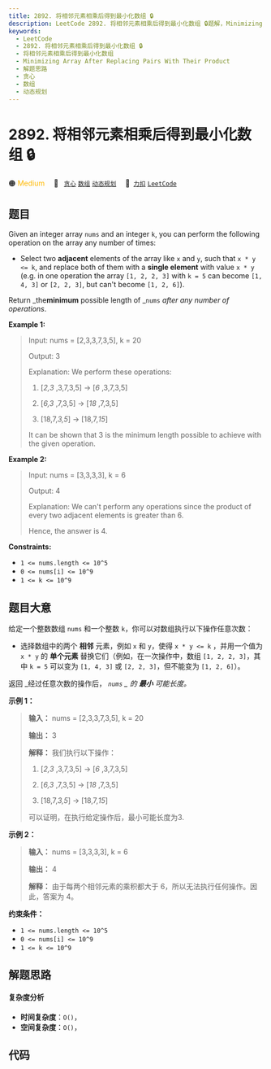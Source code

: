 ```yaml
---
title: 2892. 将相邻元素相乘后得到最小化数组 🔒
description: LeetCode 2892. 将相邻元素相乘后得到最小化数组 🔒题解，Minimizing Array After Replacing Pairs With Their Product，包含解题思路、复杂度分析以及完整的 JavaScript 代码实现。
keywords:
  - LeetCode
  - 2892. 将相邻元素相乘后得到最小化数组 🔒
  - 将相邻元素相乘后得到最小化数组
  - Minimizing Array After Replacing Pairs With Their Product
  - 解题思路
  - 贪心
  - 数组
  - 动态规划
---
```


# 2892. 将相邻元素相乘后得到最小化数组 🔒

🟠 <font color=#ffb800>Medium</font>&emsp; 🔖&ensp; [`贪心`](/tag/greedy.md) [`数组`](/tag/array.md) [`动态规划`](/tag/dynamic-programming.md)&emsp; 🔗&ensp;[`力扣`](https://leetcode.cn/problems/minimizing-array-after-replacing-pairs-with-their-product) [`LeetCode`](https://leetcode.com/problems/minimizing-array-after-replacing-pairs-with-their-product)

## 题目

Given an integer array `nums` and an integer `k`, you can perform the
following operation on the array any number of times:

  * Select two **adjacent** elements of the array like `x` and `y`, such that `x * y <= k`, and replace both of them with a **single element** with value `x * y` (e.g. in one operation the array `[1, 2, 2, 3]` with `k = 5` can become `[1, 4, 3]` or `[2, 2, 3]`, but can't become `[1, 2, 6]`).

Return _the**minimum** possible length of _`nums` _after any number of
operations_.



**Example 1:**

> Input: nums = [2,3,3,7,3,5], k = 20
> 
> Output: 3
> 
> Explanation: We perform these operations:
> 
> 1. [_2,3_ ,3,7,3,5] -> [_6_ ,3,7,3,5]
> 
> 2. [_6,3_ ,7,3,5] -> [_18_ ,7,3,5]
> 
> 3. [18,7,_3,5_] -> [18,7,_15_]
> 
> It can be shown that 3 is the minimum length possible to achieve with the given operation.

**Example 2:**

> Input: nums = [3,3,3,3], k = 6
> 
> Output: 4
> 
> Explanation: We can't perform any operations since the product of every two adjacent elements is greater than 6.
> 
> Hence, the answer is 4.



**Constraints:**

  * `1 <= nums.length <= 10^5`
  * `0 <= nums[i] <= 10^9`
  * `1 <= k <= 10^9`


## 题目大意

给定一个整数数组 `nums` 和一个整数 `k`，你可以对数组执行以下操作任意次数：

  * 选择数组中的两个 **相邻**  元素，例如 `x` 和 `y`，使得 `x * y <= k` ，并用一个值为 `x * y` 的 **单个元素**  替换它们（例如，在一次操作中，数组 `[1, 2, 2, 3]`，其中 `k = 5` 可以变为 `[1, 4, 3]` 或 `[2, 2, 3]`，但不能变为 `[1, 2, 6]`）。

返回 _经过任意次数的操作后，  _`nums` _  的 **最小** 可能长度。_



**示例 1：**

> 
> 
> 
> 
> 
> **输入：** nums = [2,3,3,7,3,5], k = 20
> 
> **输出：** 3
> 
> **解释：** 我们执行以下操作：
> 
> 1. [_2,3_ ,3,7,3,5] -> [_6_ ,3,7,3,5]
> 
> 2. [_6,3_ ,7,3,5] -> [_18_ ,7,3,5]
> 
> 3. [18,7,_3,5_] -> [18,7,_15_]
> 
> 可以证明，在执行给定操作后，最小可能长度为3.

**示例 2：**

> 
> 
> 
> 
> 
> **输入：** nums = [3,3,3,3], k = 6
> 
> **输出：** 4
> 
> **解释：** 由于每两个相邻元素的乘积都大于 6，所以无法执行任何操作。因此，答案为 4。



**约束条件：**

  * `1 <= nums.length <= 10^5`
  * `0 <= nums[i] <= 10^9`
  * `1 <= k <= 10^9`


## 解题思路

#### 复杂度分析

- **时间复杂度**：`O()`，
- **空间复杂度**：`O()`，

## 代码

```javascript

```